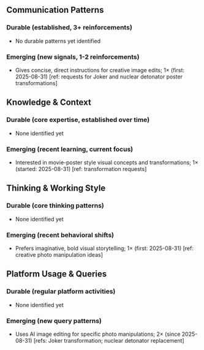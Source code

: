 ## Communication Patterns
### Durable (established, 3+ reinforcements)
- No durable patterns yet identified

### Emerging (new signals, 1-2 reinforcements)
- Gives concise, direct instructions for creative image edits; 1× (first: 2025-08-31) [ref: requests for Joker and nuclear detonator poster transformations]

## Knowledge & Context
### Durable (core expertise, established over time)
- None identified yet

### Emerging (recent learning, current focus)
- Interested in movie-poster style visual concepts and transformations; 1× (started: 2025-08-31) [ref: transformation requests]

## Thinking & Working Style
### Durable (core thinking patterns)
- None identified yet

### Emerging (recent behavioral shifts)
- Prefers imaginative, bold visual storytelling; 1× (first: 2025-08-31) [ref: creative photo manipulation ideas]

## Platform Usage & Queries
### Durable (regular platform activities)
- None identified yet

### Emerging (new query patterns)
- Uses AI image editing for specific photo manipulations; 2× (since 2025-08-31) [refs: Joker transformation; nuclear detonator replacement]